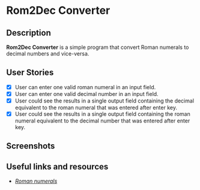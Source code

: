 # **Rom2Dec Converter**

## **Description**

**Rom2Dec Converter** is a simple program that convert Roman numerals to decimal numbers and vice-versa.

## **User Stories**

+ [x] User can enter one valid roman numeral in an input field.
+ [x] User can enter one valid decimal number in an input field.
+ [x] User could see the results in a single output field containing the decimal equivalent to the roman numeral that was entered after enter key.
+ [x] User could see the results in a single output field containing the roman numeral equivalent to the decimal number that was entered after enter key.

## **Screenshots**

## **Useful links and resources**

+ *[Roman numerals](https://en.wikipedia.org/wiki/Roman_numerals)*